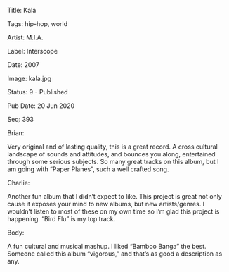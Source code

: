 Title:  Kala

Tags:   hip-hop, world

Artist: M.I.A.

Label:  Interscope

Date:   2007

Image:  kala.jpg

Status: 9 - Published

Pub Date: 20 Jun 2020

Seq:    393

Brian: 

Very original and of lasting quality, this is a great record. A cross cultural landscape of sounds and attitudes, and bounces you along, entertained through some serious subjects. So many great tracks on this album, but I am going with “Paper Planes”, such a well crafted song.


Charlie: 

Another fun album that I didn’t expect to like. This project is great not only cause it exposes your mind to new albums, but new artists/genres. I wouldn’t listen to most of these on my own time so I’m glad this project is happening. “Bird Flu” is my top track.


Body: 

A fun cultural and musical mashup. I liked “Bamboo Banga” the best. Someone called this album “vigorous,” and that’s as good a description as any.

